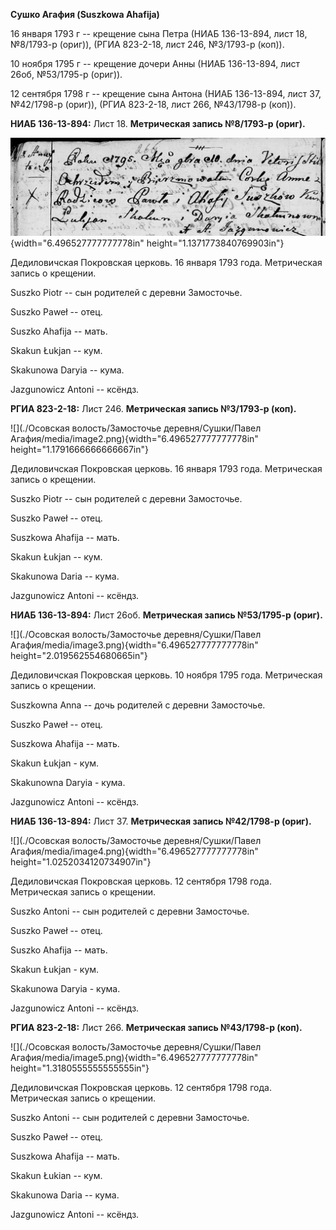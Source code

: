 **Сушко Агафия (Suszkowa Ahafija)**

16 января 1793 г -- крещение сына Петра (НИАБ 136-13-894, лист 18,
№8/1793-р (ориг)), (РГИА 823-2-18, лист 246, №3/1793-р (коп)).

10 ноября 1795 г -- крещение дочери Анны (НИАБ 136-13-894, лист 26об,
№53/1795-р (ориг)).

12 сентября 1798 г -- крещение сына Антона (НИАБ 136-13-894, лист 37,
№42/1798-р (ориг)), (РГИА 823-2-18, лист 266, №43/1798-р (коп)).

**НИАБ 136-13-894:** Лист 18. **Метрическая запись №8/1793-р (ориг).**

![](./media/5eae68aef7e0ae4c188155e9fc65b7b9f384f3cf.png){width="6.496527777777778in"
height="1.1371773840769903in"}

Дедиловичская Покровская церковь. 16 января 1793 года. Метрическая
запись о крещении.

Suszko Piotr -- сын родителей с деревни Замосточье.

Suszko Paweł -- отец.

Suszko Ahafija -- мать.

Skakun Łukjan -- кум.

Skakunowa Daryia -- кума.

Jazgunowicz Antoni -- ксёндз.

**РГИА 823-2-18:** Лист 246. **Метрическая запись №3/1793-р (коп).**

![](./Осовская волость/Замосточье деревня/Сушки/Павел Агафия/media/image2.png){width="6.496527777777778in"
height="1.1791666666666667in"}

Дедиловичская Покровская церковь. 16 января 1793 года. Метрическая
запись о крещении.

Suszko Piotr -- сын родителей с деревни Замосточье.

Suszko Paweł -- отец.

Suszkowa Ahafija -- мать.

Skakun Łukjan -- кум.

Skakunowa Daria -- кума.

Jazgunowicz Antoni -- ксёндз.

**НИАБ 136-13-894:** Лист 26об. **Метрическая запись №53/1795-р
(ориг).**

![](./Осовская волость/Замосточье деревня/Сушки/Павел Агафия/media/image3.png){width="6.496527777777778in"
height="2.019562554680665in"}

Дедиловичская Покровская церковь. 10 ноября 1795 года. Метрическая
запись о крещении.

Suszkowna Anna -- дочь родителей с деревни Замосточье.

Suszko Paweł -- отец.

Suszkowa Ahafija -- мать.

Skakun Łukjan - кум.

Skakunowna Daryia - кума.

Jazgunowicz Antoni -- ксёндз.

**НИАБ 136-13-894:** Лист 37. **Метрическая запись №42/1798-р (ориг).**

![](./Осовская волость/Замосточье деревня/Сушки/Павел Агафия/media/image4.png){width="6.496527777777778in"
height="1.0252034120734907in"}

Дедиловичская Покровская церковь. 12 сентября 1798 года. Метрическая
запись о крещении.

Suszko Antoni -- сын родителей с деревни Замосточье.

Suszko Paweł -- отец.

Suszko Ahafija -- мать.

Skakun Łukjan - кум.

Skakunowa Daryia - кума.

Jazgunowicz Antoni -- ксёндз.

**РГИА 823-2-18:** Лист 266. **Метрическая запись №43/1798-р (коп).**

![](./Осовская волость/Замосточье деревня/Сушки/Павел Агафия/media/image5.png){width="6.496527777777778in"
height="1.3180555555555555in"}

Дедиловичская Покровская церковь. 12 сентября 1798 года. Метрическая
запись о крещении.

Suszko Antoni -- сын родителей с деревни Замосточье.

Suszko Paweł -- отец.

Suszkowa Ahafija -- мать.

Skakun Łukian -- кум.

Skakunowa Daria -- кума.

Jazgunowicz Antoni -- ксёндз.
